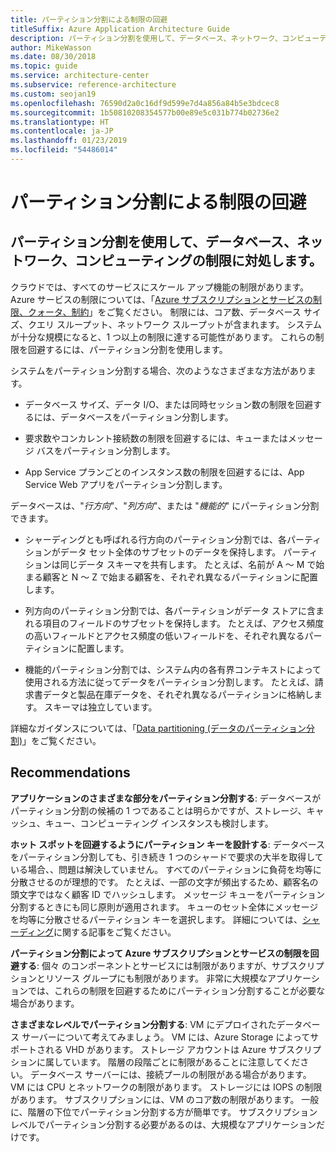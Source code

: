 ```yaml
---
title: パーティション分割による制限の回避
titleSuffix: Azure Application Architecture Guide
description: パーティション分割を使用して、データベース、ネットワーク、コンピューティングの制限に対処します。
author: MikeWasson
ms.date: 08/30/2018
ms.topic: guide
ms.service: architecture-center
ms.subservice: reference-architecture
ms.custom: seojan19
ms.openlocfilehash: 76590d2a0c16df9d599e7d4a856a84b5e3bdcec8
ms.sourcegitcommit: 1b50810208354577b00e89e5c031b774b02736e2
ms.translationtype: HT
ms.contentlocale: ja-JP
ms.lasthandoff: 01/23/2019
ms.locfileid: "54486014"
---
```

# <a name="partition-around-limits"></a>パーティション分割による制限の回避

## <a name="use-partitioning-to-work-around-database-network-and-compute-limits"></a>パーティション分割を使用して、データベース、ネットワーク、コンピューティングの制限に対処します。

クラウドでは、すべてのサービスにスケール アップ機能の制限があります。 Azure サービスの制限については、「[Azure サブスクリプションとサービスの制限、クォータ、制約][azure-limits]」をご覧ください。 制限には、コア数、データベース サイズ、クエリ スループット、ネットワーク スループットが含まれます。 システムが十分な規模になると、1 つ以上の制限に達する可能性があります。 これらの制限を回避するには、パーティション分割を使用します。

システムをパーティション分割する場合、次のようなさまざまな方法があります。

- データベース サイズ、データ I/O、または同時セッション数の制限を回避するには、データベースをパーティション分割します。

- 要求数やコンカレント接続数の制限を回避するには、キューまたはメッセージ バスをパーティション分割します。

- App Service プランごとのインスタンス数の制限を回避するには、App Service Web アプリをパーティション分割します。

データベースは、"*行方向*"、"*列方向*"、または "*機能的*" にパーティション分割できます。

- シャーディングとも呼ばれる行方向のパーティション分割では、各パーティションがデータ セット全体のサブセットのデータを保持します。 パーティションは同じデータ スキーマを共有します。 たとえば、名前が A ～ M で始まる顧客と N ～ Z で始まる顧客を、それぞれ異なるパーティションに配置します。

- 列方向のパーティション分割では、各パーティションがデータ ストアに含まれる項目のフィールドのサブセットを保持します。 たとえば、アクセス頻度の高いフィールドとアクセス頻度の低いフィールドを、それぞれ異なるパーティションに配置します。

- 機能的パーティション分割では、システム内の各有界コンテキストによって使用される方法に従ってデータをパーティション分割します。 たとえば、請求書データと製品在庫データを、それぞれ異なるパーティションに格納します。 スキーマは独立しています。

詳細なガイダンスについては、「[Data partitioning (データのパーティション分割)][data-partitioning-guidance]」をご覧ください。

## <a name="recommendations"></a>Recommendations

**アプリケーションのさまざまな部分をパーティション分割する**:  データベースがパーティション分割の候補の 1 つであることは明らかですが、ストレージ、キャッシュ、キュー、コンピューティング インスタンスも検討します。

**ホット スポットを回避するようにパーティション キーを設計する**:  データベースをパーティション分割しても、引き続き 1 つのシャードで要求の大半を取得している場合、、問題は解決していません。 すべてのパーティションに負荷を均等に分散させるのが理想的です。 たとえば、一部の文字が頻出するため、顧客名の頭文字ではなく顧客 ID でハッシュします。 メッセージ キューをパーティション分割するときにも同じ原則が適用されます。 キューのセット全体にメッセージを均等に分散させるパーティション キーを選択します。 詳細については、[シャーディング][sharding]に関する記事をご覧ください。

**パーティション分割によって Azure サブスクリプションとサービスの制限を回避する**:  個々 のコンポーネントとサービスには制限がありますが、サブスクリプションとリソース グループにも制限があります。 非常に大規模なアプリケーションでは、これらの制限を回避するためにパーティション分割することが必要な場合があります。

**さまざまなレベルでパーティション分割する**:  VM にデプロイされたデータベース サーバーについて考えてみましょう。 VM には、Azure Storage によってサポートされる VHD があります。 ストレージ アカウントは Azure サブスクリプションに属しています。 階層の段階ごとに制限があることに注意してください。 データベース サーバーには、接続プールの制限がある場合があります。 VM には CPU とネットワークの制限があります。 ストレージには IOPS の制限があります。 サブスクリプションには、VM のコア数の制限があります。 一般に、階層の下位でパーティション分割する方が簡単です。 サブスクリプション レベルでパーティション分割する必要があるのは、大規模なアプリケーションだけです。

<!-- links -->

[azure-limits]: /azure/azure-subscription-service-limits
[data-partitioning-guidance]: ../../best-practices/data-partitioning.md
[sharding]: ../../patterns/sharding.md
